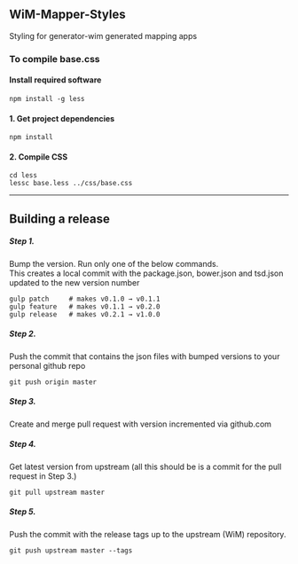 ## WiM-Mapper-Styles

Styling for generator-wim generated mapping apps

### To compile base.css

#### Install required software
```
npm install -g less
```

#### 1.  Get project dependencies
```
npm install
```

#### 2.  Compile CSS
```
cd less
lessc base.less ../css/base.css
```

------

## Building a release


##### Step 1.
Bump the version.  Run only one of the below commands.  
This creates a local commit with the package.json, bower.json and tsd.json updated to the new version number

```
gulp patch     # makes v0.1.0 → v0.1.1
gulp feature   # makes v0.1.1 → v0.2.0
gulp release   # makes v0.2.1 → v1.0.0
```

##### Step 2.   
Push the commit that contains the json files with bumped versions to your personal github repo 
 
```
git push origin master
```

##### Step 3.   
Create and merge pull request with version incremented via github.com

##### Step 4.  
Get latest version from upstream (all this should be is a commit for the pull request in Step 3.) 

```
git pull upstream master
```

##### Step 5.   
Push the commit with the release tags up to the upstream (WiM) repository.

```
git push upstream master --tags
```